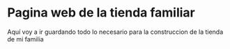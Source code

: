 <h1> Pagina web de la tienda familiar </h1>
 
Aquí voy a ir guardando todo lo necesario para la construccion de la tienda de mi familia
